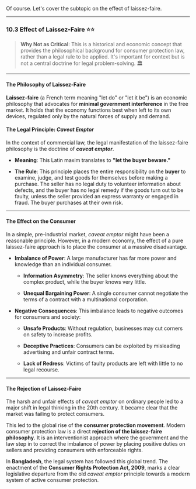 Of course. Let's cover the subtopic on the effect of laissez-faire.

---

### 10.3 Effect of Laissez-Faire ⭐⭐

> **Why Not as Critical**: This is a historical and economic concept that provides the philosophical background for consumer protection law, rather than a legal rule to be applied. It's important for context but is not a central doctrine for legal problem-solving. 🏛️

---

#### The Philosophy of Laissez-Faire

**Laissez-faire** (a French term meaning "let do" or "let it be") is an economic philosophy that advocates for **minimal government interference** in the free market. It holds that the economy functions best when left to its own devices, regulated only by the natural forces of supply and demand.

#### The Legal Principle: _Caveat Emptor_

In the context of commercial law, the legal manifestation of the laissez-faire philosophy is the doctrine of **_caveat emptor_**.

- **Meaning**: This Latin maxim translates to **"let the buyer beware."**
    
- **The Rule**: This principle places the entire responsibility on the **buyer** to examine, judge, and test goods for themselves before making a purchase. The seller has no legal duty to volunteer information about defects, and the buyer has no legal remedy if the goods turn out to be faulty, unless the seller provided an express warranty or engaged in fraud. The buyer purchases at their own risk.
    

---

#### The Effect on the Consumer

In a simple, pre-industrial market, _caveat emptor_ might have been a reasonable principle. However, in a modern economy, the effect of a pure laissez-faire approach is to place the consumer at a massive disadvantage.

- **Imbalance of Power**: A large manufacturer has far more power and knowledge than an individual consumer.
    
    - **Information Asymmetry**: The seller knows everything about the complex product, while the buyer knows very little.
        
    - **Unequal Bargaining Power**: A single consumer cannot negotiate the terms of a contract with a multinational corporation.
        
- **Negative Consequences**: This imbalance leads to negative outcomes for consumers and society:
    
    - **Unsafe Products**: Without regulation, businesses may cut corners on safety to increase profits.
        
    - **Deceptive Practices**: Consumers can be exploited by misleading advertising and unfair contract terms.
        
    - **Lack of Redress**: Victims of faulty products are left with little to no legal recourse.
        

---

#### The Rejection of Laissez-Faire

The harsh and unfair effects of _caveat emptor_ on ordinary people led to a major shift in legal thinking in the 20th century. It became clear that the market was failing to protect consumers.

This led to the global rise of the **consumer protection movement**. Modern consumer protection law is a direct **rejection of the laissez-faire philosophy**. It is an interventionist approach where the government and the law step in to correct the imbalance of power by placing positive duties on sellers and providing consumers with enforceable rights.

In **Bangladesh**, the legal system has followed this global trend. The enactment of the **Consumer Rights Protection Act, 2009**, marks a clear legislative departure from the old _caveat emptor_ principle towards a modern system of active consumer protection.